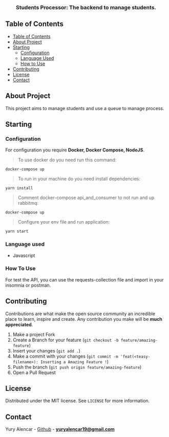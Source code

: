 <br />
<p align="center">
  <h3 align="center">Students Processor: The backend to manage students.</h3>
</p>

<!-- TABLE OF CONTENTS -->

## Table of Contents

- [Table of Contents](#table-of-contents)
- [About Project](#about-project)
- [Starting](#starting)
  - [Configuration](#configuration)
  - [Language Used](#language-used)
  - [How to Use](#how-to-use)
- [Contributing](#contributing)
- [License](#license)
- [Contact](#contact)

## About Project

This project aims to manage students and use a queue to manage process.

## Starting

### Configuration

For configuration you require **Docker, Docker Compose, NodeJS**.

> To use docker do you need run this command:

```
docker-compose up
``` 

> To run in your machine do you need install dependencies:

```
yarn install
``` 

> Comment docker-compose api_and_consumer to not run and up rabbitmq:

```
docker-compose up
``` 

> Configure your env file and run application:

```
yarn start
``` 

### Language used

- Javascript

### How To Use

For test the API, you can use the requests-collection file and import in your insomnia or postman.

## Contributing

Contributions are what make the open source community an incredible place to learn, inspire and create. Any contribution you make will be **much appreciated**.
1. Make a project Fork
2. Create a Branch for your feature (`git checkout -b feature/amazing-feature`)
3. Insert your changes (`git add .`)
4. Make a commit with your changes (`git commit -m 'feat(<teasy-filename>): Inserting a Amazing Feature !`)
5. Push the branch (`git push origin feature/amazing-feature`)
6. Open a Pull Request

## License

Distributed under the MIT license. See `LICENSE` for more information.

## Contact

Yury Alencar - [Github](https://github.com/yuryalencar) - **yuryalencar19@gmail.com**
